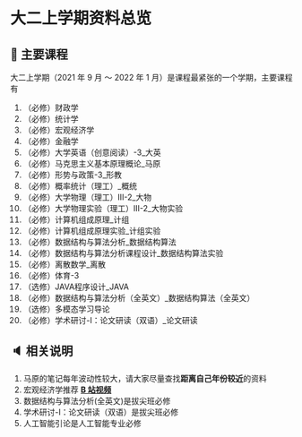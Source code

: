 # 大二上学期资料总览

## :book: 主要课程

大二上学期（2021 年 9 月 ～ 2022 年 1 月）是课程最紧张的一个学期，主要课程有

1. （必修）财政学
2. （必修）统计学
3. （必修）宏观经济学
4. （必修）金融学
5. （必修）大学英语（创意阅读）-3_大英
6. （必修）马克思主义基本原理概论_马原
7. （必修）形势与政策-3_形教
8. （必修）概率统计（理工）_概统
9. （必修）大学物理（理工）Ⅲ-2_大物
10. （必修）大学物理实验（理工）Ⅲ-2_大物实验
11. （必修）计算机组成原理_计组
12. （必修）计算机组成原理实验_计组实验
13. （必修）数据结构与算法分析_数据结构算法
14. （必修）数据结构与算法分析课程设计_数据结构算法实验
15. （必修）离散数学_离散
16. （必修）体育-3
17. （选修）JAVA程序设计_JAVA
18. （必修）数据结构与算法分析（全英文）_数据结构算法（全英文）
19. （选修）多模态学习导论
20. （必修）学术研讨-I：论文研读（双语）_论文研读


## :speaker: 相关说明

1. 马原的笔记每年波动性较大，请大家尽量查找**距离自己年份较近**的资料
2. 宏观经济学推荐 [**B 站视频**](https://www.bilibili.com/video/BV1GC4y117cm/?spm_id_from=333.337.search-card.all.click&vd_source=66823c3216b82637e31f708a5e627a0b)
3. 数据结构与算法分析(全英文)是拔尖班必修
4. 学术研讨-I：论文研读（双语）是拔尖班必修
5. 人工智能引论是人工智能专业必修


